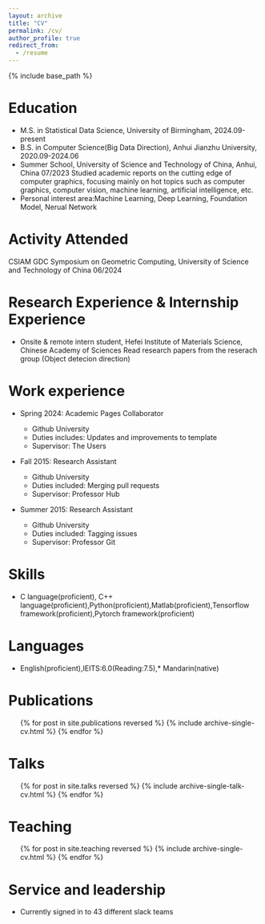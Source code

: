 ```yaml
---
layout: archive
title: "CV"
permalink: /cv/
author_profile: true
redirect_from:
  - /resume
---
```


{% include base_path %}

Education
======
* M.S. in Statistical Data Science, University of Birmingham, 2024.09-present
* B.S. in Computer Science(Big Data Direction), Anhui Jianzhu University, 2020.09-2024.06
* Summer School, University of Science and Technology of China, Anhui, China 07/2023
  Studied academic reports on the cutting edge of computer graphics, focusing mainly on hot topics such as computer graphics, computer vision, machine learning,
  artificial intelligence, etc.
* Personal interest area:Machine Learning, Deep Learning, Foundation Model, Nerual Network
  
Activity Attended
======
CSIAM GDC Symposium on Geometric Computing, University of Science and Technology of China 06/2024

Research Experience & Internship Experience
======
* Onsite & remote intern student, Hefei Institute of Materials Science, Chinese Academy of Sciences
  Read research papers from the reserach group (Object detecion direction)
  

Work experience
======
* Spring 2024: Academic Pages Collaborator
  * Github University
  * Duties includes: Updates and improvements to template
  * Supervisor: The Users

* Fall 2015: Research Assistant
  * Github University
  * Duties included: Merging pull requests
  * Supervisor: Professor Hub

* Summer 2015: Research Assistant
  * Github University
  * Duties included: Tagging issues
  * Supervisor: Professor Git
  
Skills
======
* C language(proficient), C++ language(proficient),Python(proficient),Matlab(proficient),Tensorflow framework(proficient),Pytorch framework(proficient)

Languages
======
* English(proficient),IEITS:6.0(Reading:7.5),* Mandarin(native)

Publications
======
  <ul>{% for post in site.publications reversed %}
    {% include archive-single-cv.html %}
  {% endfor %}</ul>
  
Talks
======
  <ul>{% for post in site.talks reversed %}
    {% include archive-single-talk-cv.html  %}
  {% endfor %}</ul>
  
Teaching
======
  <ul>{% for post in site.teaching reversed %}
    {% include archive-single-cv.html %}
  {% endfor %}</ul>
  
Service and leadership
======
* Currently signed in to 43 different slack teams
